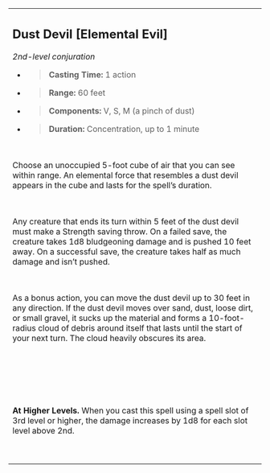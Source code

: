 
<table><tbody><tr class="odd"><td><h2 id="dust-devil-elemental-evil"><strong>Dust Devil</strong> [Elemental Evil]</h2><p><em>2nd-level conjuration</em></p><ul><li><blockquote><p><strong>Casting Time:</strong> 1 action</p></blockquote></li><li><blockquote><p><strong>Range:</strong> 60 feet</p></blockquote></li><li><blockquote><p><strong>Components:</strong> V, S, M (a pinch of dust)</p></blockquote></li><li><blockquote><p><strong>Duration:</strong> Concentration, up to 1 minute</p></blockquote></li></ul><p> </p><p>Choose an unoccupied 5-foot cube of air that you can see within range. An elemental force that resembles a dust devil appears in the cube and lasts for the spell’s duration.</p><p> </p><p>Any creature that ends its turn within 5 feet of the dust devil must make a Strength saving throw. On a failed save, the creature takes 1d8 bludgeoning damage and is pushed 10 feet away. On a successful save, the creature takes half as much damage and isn’t pushed.</p><p> </p><p>As a bonus action, you can move the dust devil up to 30 feet in any direction. If the dust devil moves over sand, dust, loose dirt, or small gravel, it sucks up the material and forms a 10-foot-radius cloud of debris around itself that lasts until the start of your next turn. The cloud heavily obscures its area.</p><p> </p><p> </p><p> </p><p><strong>At Higher Levels.</strong> When you cast this spell using a spell slot of 3rd level or higher, the damage increases by 1d8 for each slot level above 2nd.</p><p> </p></td></tr></tbody></table>
